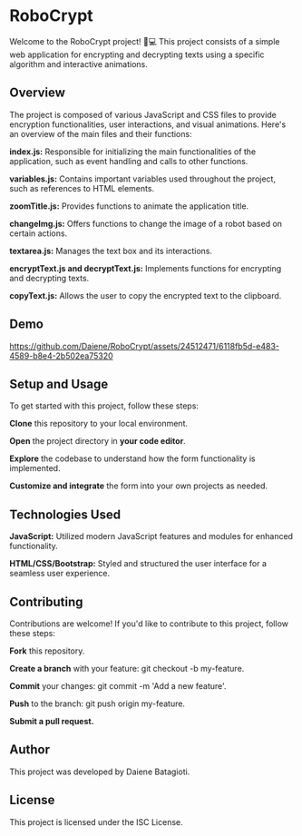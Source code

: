 # RoboCrypt

Welcome to the RoboCrypt project! 🚀💻 This project consists of a simple web application for encrypting and decrypting texts using a specific algorithm and interactive animations.

## Overview

The project is composed of various JavaScript and CSS files to provide encryption functionalities, user interactions, and visual animations. Here's an overview of the main files and their functions:

**index.js:** Responsible for initializing the main functionalities of the application, such as event handling and calls to other functions.

**variables.js:** Contains important variables used throughout the project, such as references to HTML elements.

**zoomTitle.js:** Provides functions to animate the application title.

**changeImg.js:** Offers functions to change the image of a robot based on certain actions.

**textarea.js:** Manages the text box and its interactions.

**encryptText.js and decryptText.js:** Implements functions for encrypting and decrypting texts.

**copyText.js:** Allows the user to copy the encrypted text to the clipboard.

## Demo

https://github.com/Daiene/RoboCrypt/assets/24512471/6118fb5d-e483-4589-b8e4-2b502ea75320

## Setup and Usage

To get started with this project, follow these steps:

**Clone** this repository to your local environment.

**Open** the project directory in **your code editor**.

**Explore** the codebase to understand how the form functionality is implemented.

**Customize and integrate** the form into your own projects as needed.

## Technologies Used

**JavaScript:** Utilized modern JavaScript features and modules for enhanced functionality.

**HTML/CSS/Bootstrap:** Styled and structured the user interface for a seamless user experience.

## Contributing

Contributions are welcome! If you'd like to contribute to this project, follow these steps:

**Fork** this repository.

**Create a branch** with your feature: git checkout -b my-feature.

**Commit** your changes: git commit -m 'Add a new feature'.

**Push** to the branch: git push origin my-feature.

**Submit a pull request.**

## Author

This project was developed by Daiene Batagioti.

## License
This project is licensed under the ISC License.
